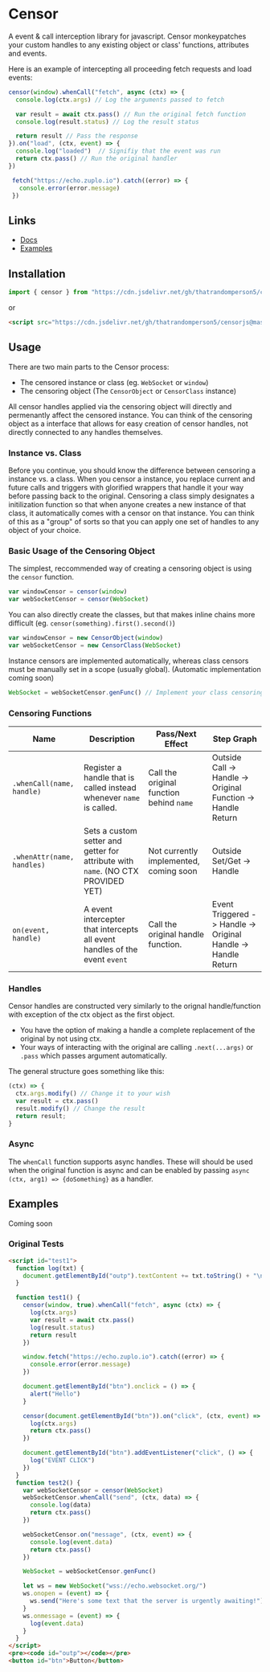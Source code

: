 # Censor
A event &amp; call interception library for javascript. Censor monkeypatches your custom handles to any existing object or class' functions, attributes and events. 

Here is an example of intercepting all proceeding fetch requests and load events:
```js
censor(window).whenCall("fetch", async (ctx) => {
  console.log(ctx.args) // Log the arguments passed to fetch

  var result = await ctx.pass() // Run the original fetch function
  console.log(result.status) // Log the result status

  return result // Pass the response
}).on("load", (ctx, event) => {
  console.log("loaded")  // Signifiy that the event was run
  return ctx.pass() // Run the original handler
})

 fetch("https://echo.zuplo.io").catch((error) => {
   console.error(error.message)
 })
```

## Links
* [Docs](https://thatrandomperson5.github.io/censorjs/)
* [Examples](#examples)
## Installation
```js
import { censor } from "https://cdn.jsdelivr.net/gh/thatrandomperson5/censorjs@master/release/censor.module.min.js"
```
or
```html
<script src="https://cdn.jsdelivr.net/gh/thatrandomperson5/censorjs@master/release/censor.min.js"></script>
```
## Usage
There are two main parts to the Censor process:
* The censored instance or class (eg. `WebSocket` or `window`)
* The censoring object (The `CensorObject` or `CensorClass` instance)
  
All censor handles applied via the censoring object will directly and permenantly affect the censored instance. 
You can think of the censoring object as a interface that allows for easy creation of censor handles, 
not directly connected to any handles themselves. 

### Instance vs. Class
Before you continue, you should know the difference between censoring a instance vs. a class. 
When you censor a instance, you replace current and future calls and triggers with glorified wrappers that handle it your way 
before passing back to the original. 
Censoring a class simply designates a initilization function so that when anyone creates a new instance of that class, 
it automatically comes with a censor on that instance. 
You can think of this as a "group" of sorts so that you can apply one set of handles to any object of your choice.

### Basic Usage of the Censoring Object
The simplest, reccommended way of creating a censoring object is using the `censor` function.
```js
var windowCensor = censor(window)
var webSocketCensor = censor(WebSocket)
```
You can also directly create the classes, but that makes inline chains more difficult (eg. `censor(something).first().second()`)
```js
var windowCensor = new CensorObject(window)
var webSocketCensor = new CensorClass(WebSocket)
```
Instance censors are implemented automatically, whereas class censors must be manually set in a scope (usually global). (Automatic implementation coming soon)
```js
WebSocket = webSocketCensor.genFunc() // Implement your class censoring 
```
### Censoring Functions
| Name | Description | Pass/Next Effect | Step Graph |
|---|---|---|---|
| `.whenCall(name, handle)` | Register a handle that is called instead whenever `name` is called. | Call the original function behind `name` | Outside Call -> Handle -> Original Function -> Handle Return |
| `.whenAttr(name, handles)` | Sets a custom setter and getter for attribute with `name`. (NO CTX PROVIDED YET) | Not currently implemented, coming soon | Outside Set/Get -> Handle |
| `on(event, handle)` | A event intercepter that intercepts all event handles of the event `event` | Call the original handle function. | Event Triggered -> Handle -> Original Handle -> Handle Return |

### Handles
Censor handles are constructed very similarly to the orignal handle/function with exception of the ctx object as the first object.
* You have the option of making a handle a complete replacement of the original by not using ctx. 
* Your ways of interacting with the original are calling `.next(...args)` or `.pass` which passes argument automatically.

The general structure goes something like this:
```js
(ctx) => {
  ctx.args.modify() // Change it to your wish
  var result = ctx.pass()
  result.modify() // Change the result
  return result;
}
```

### Async
The `whenCall` function supports async handles. These will should be used when the original function is async and can be enabled by passing `async (ctx, arg1) => {doSomething}` as a handler.

## Examples
Coming soon

### Original Tests
```html
<script id="test1">
  function log(txt) {
    document.getElementById("outp").textContent += txt.toString() + "\n"
  }

  function test1() {
    censor(window, true).whenCall("fetch", async (ctx) => {
      log(ctx.args)
      var result = await ctx.pass()
      log(result.status)
      return result
    })

    window.fetch("https://echo.zuplo.io").catch((error) => {
      console.error(error.message)
    })

    document.getElementById("btn").onclick = () => {
      alert("Hello")
    }

    censor(document.getElementById("btn")).on("click", (ctx, event) => {
      log(ctx.args)
      return ctx.pass()
    })

    document.getElementById("btn").addEventListener("click", () => {
      log("EVENT CLICK")
    })
  }
  function test2() {
    var webSocketCensor = censor(WebSocket)
    webSocketCensor.whenCall("send", (ctx, data) => {
      console.log(data)
      return ctx.pass()
    })

    webSocketCensor.on("message", (ctx, event) => {
      console.log(event.data)
      return ctx.pass()
    })

    WebSocket = webSocketCensor.genFunc()

    let ws = new WebSocket("wss://echo.websocket.org/")
    ws.onopen = (event) => {
      ws.send("Here's some text that the server is urgently awaiting!")
    }
    ws.onmessage = (event) => {
      log(event.data)
    }
  }
</script>
<pre><code id="outp"></code></pre>
<button id="btn">Button</button>
```
